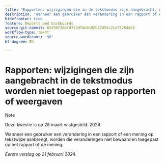 ```yaml
---
title: "Rapporten: wijzigingen die in de tekstmodus zijn aangebracht, worden niet toegepast op rapporten of weergaven"
description: "Wanneer een gebruiker een verandering in een rapport of een mening op tekstwijze aanbrengt, worden die veranderingen niet bewaard en op het rapport of de mening van toepassing."
hidefromtoc: true
feature: Reports and Dashboards
source-git-commit: 65490f20efd723dfbb0492b57456c21c727848e5
workflow-type: tm+mt
source-wordcount: '90'
ht-degree: 0%

---
```



# Rapporten: wijzigingen die zijn aangebracht in de tekstmodus worden niet toegepast op rapporten of weergaven

>[!NOTE]
>
>Deze kwestie is op 28 maart vastgesteld. 2024.

Wanneer een gebruiker een verandering in een rapport of een mening op tekstwijze aanbrengt, worden die veranderingen niet bewaard en toegepast op het rapport of de mening.

_Eerste verslag op 21 februari 2024._
